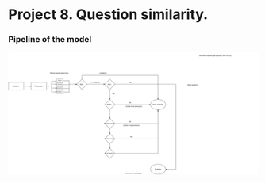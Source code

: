 # Project 8. Question similarity.

### Pipeline of the model

<img src="./Project-8-workflow.drawio.svg">



